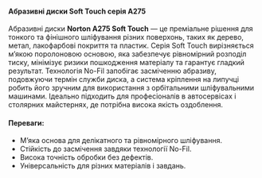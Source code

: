 #### Абразивні диски Soft Touch серія A275

Абразивні диски **Norton A275 Soft Touch** — це преміальне рішення для тонкого та фінішного шліфування різних поверхонь, таких як дерево, метал, лакофарбові покриття та пластик. Серія Soft Touch вирізняється м’якою поролоновою основою, яка забезпечує рівномірний розподіл тиску, мінімізує ризики пошкодження матеріалу та гарантує гладкий результат. Технологія No-Fil запобігає засміченню абразиву, подовжуючи термін служби диска, а система кріплення на липучці робить його зручним для використання з орбітальними шліфувальними машинами. Ідеально підходить для професіоналів в автосервісах і столярних майстернях, де потрібна висока якість оздоблення.

#### Переваги:

- М’яка основа для делікатного та рівномірного шліфування.
- Стійкість до засмічення завдяки технології No-Fil.
- Висока точність обробки без дефектів.
- Універсальність для різних матеріалів і завдань.
